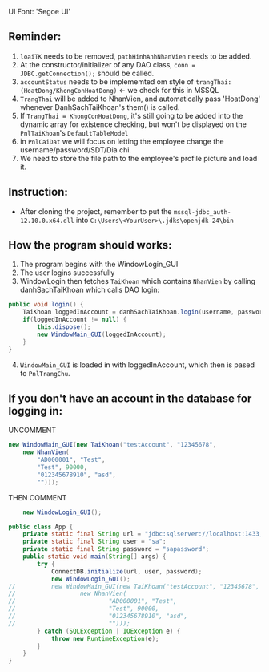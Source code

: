UI Font: 'Segoe UI'<br>

Reminder:
-
1. `loaiTK` needs to be removed, `pathHinhAnhNhanVien` needs to be added.
2. At the constructor/initializer of any DAO class, `conn = JDBC.getConnection();` should be called.
3. `accountStatus` needs to be implememted om style of `trangThai: (HoatDong/KhongConHoatDong)` <- we check for this in MSSQL
4. `TrangThai` will be added to NhanVien, and automatically pass 'HoatDong' whenever DanhSachTaiKhoan's them() is called.
5. If `TrangThai = KhongConHoatDong`, it's still going to be added into the dynamic array for existence checking, but won't be displayed on the `PnlTaiKhoan`'s `DefaultTableModel`
6. in `PnlCaiDat` we will focus on letting the employee change the username/password/SDT/Dia chi.
7. We need to store the file path to the employee's profile picture and load it.

Instruction:
-
- After cloning the project, remember to put the `mssql-jdbc_auth-12.10.0.x64.dll` into `C:\Users\<YourUser>\.jdks\openjdk-24\bin`

How the program should works:
-
1. The program begins with the WindowLogin_GUI
2. The user logins successfully
3. WindowLogin then fetches `TaiKhoan` which contains `NhanVien` by calling danhSachTaiKhoan which calls DAO login: 
```Java
public void login() {
    TaiKhoan loggedInAccount = danhSachTaiKhoan.login(username, password);
    if(loggedInAccount != null) {
        this.dispose();
        new WindowMain_GUI(loggedInAccount);
    }
}
```
4. `WindowMain_GUI` is loaded in with loggedInAccount, which then is pased to `PnlTrangChu`.

If you don't have an account in the database for logging in:
-

UNCOMMENT 
```java
new WindowMain_GUI(new TaiKhoan("testAccount", "12345678",
    new NhanVien(
        "AD000001", "Test",
        "Test", 90000,
        "012345678910", "asd",
        "")));
```
THEN COMMENT
```java
    new WindowLogin_GUI();
```

```java
public class App {
	private static final String url = "jdbc:sqlserver://localhost:1433;encrypt=true;trustServerCertificate=true;integratedSecurity=true";
	private static final String user = "sa";
	private static final String password = "sapassword";
	public static void main(String[] args) {
		try {
			ConnectDB.initialize(url, user, password);
			new WindowLogin_GUI();
//			new WindowMain_GUI(new TaiKhoan("testAccount", "12345678",
//					new NhanVien(
//							"AD000001", "Test",
//							"Test", 90000,
//							"012345678910", "asd",
//							"")));
		} catch (SQLException | IOException e) {
			throw new RuntimeException(e);
		}
	}
}
```